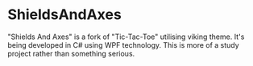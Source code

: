 # ShieldsAndAxes
"Shields And Axes" is a fork of "Tic-Tac-Toe" utilising viking theme. It's being developed in C# using WPF technology.
This is more of a study project rather than something serious.
